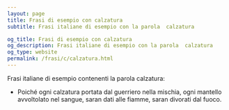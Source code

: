 ```yaml
---
layout: page
title: Frasi di esempio con calzatura 
subtitle: Frasi italiane di esempio con la parola  calzatura

og_title: Frasi di esempio con calzatura 
og_description: Frasi italiane di esempio con la parola  calzatura
og_type: website
permalink: /frasi/c/calzatura.html
---
```


Frasi italiane di esempio contenenti la parola calzatura:


- Poiché ogni calzatura portata dal guerriero nella mischia, ogni mantello avvoltolato nel sangue, saran dati alle fiamme, saran divorati dal fuoco.
